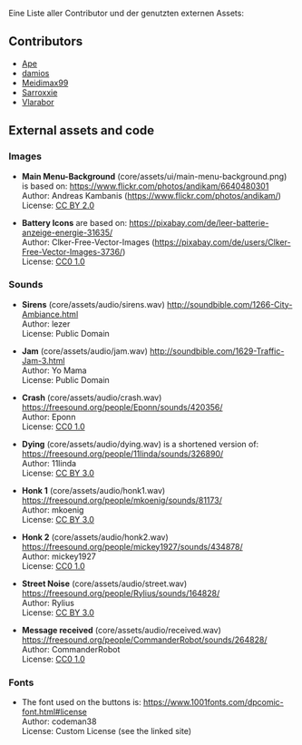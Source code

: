 Eine Liste aller Contributor und der genutzten externen Assets:

## Contributors
* [Ape](https://github.com/IamApe)
* [damios](https://github.com/crykn)
* [Meidimax99](https://github.com/Meidimax99)
* [Sarroxxie](https://github.com/Sarroxxie)
* [Vlarabor](https://github.com/Vlarabor)

## External assets and code
### Images
* **Main Menu-Background** (core/assets/ui/main-menu-background.png) is based on:
  https://www.flickr.com/photos/andikam/6640480301 \
  Author: Andreas Kambanis (https://www.flickr.com/photos/andikam/) \
  License: [CC BY 2.0](https://creativecommons.org/licenses/by/2.0/legalcode)
  
* **Battery Icons** are based on:
  https://pixabay.com/de/leer-batterie-anzeige-energie-31635/ \
  Author: Clker-Free-Vector-Images (https://pixabay.com/de/users/Clker-Free-Vector-Images-3736/) \
  License: [CC0 1.0](https://creativecommons.org/publicdomain/zero/1.0/)
  
### Sounds
* **Sirens** (core/assets/audio/sirens.wav)
  http://soundbible.com/1266-City-Ambiance.html \
  Author: lezer \
  License: Public Domain
  
* **Jam** (core/assets/audio/jam.wav)
  http://soundbible.com/1629-Traffic-Jam-3.html \
  Author: Yo Mama \
  License: Public Domain
  
* **Crash** (core/assets/audio/crash.wav)
  https://freesound.org/people/Eponn/sounds/420356/ \
  Author: Eponn \
  License: [CC0 1.0](https://creativecommons.org/publicdomain/zero/1.0/)
  
* **Dying** (core/assets/audio/dying.wav) is a shortened version of:
  https://freesound.org/people/11linda/sounds/326890/ \
  Author: 11linda \
  License: [CC BY 3.0](https://creativecommons.org/licenses/by/3.0/)
  
* **Honk 1** (core/assets/audio/honk1.wav)
  https://freesound.org/people/mkoenig/sounds/81173/ \
  Author: mkoenig \
  License: [CC BY 3.0](https://creativecommons.org/licenses/by/3.0/)
  
* **Honk 2** (core/assets/audio/honk2.wav)
  https://freesound.org/people/mickey1927/sounds/434878/ \
  Author: mickey1927 \
  License: [CC0 1.0](https://creativecommons.org/publicdomain/zero/1.0/)
  
* **Street Noise** (core/assets/audio/street.wav)
  https://freesound.org/people/Rylius/sounds/164828/ \
  Author: Rylius \
  License: [CC BY 3.0](https://creativecommons.org/licenses/by/3.0/)
  
* **Message received** (core/assets/audio/received.wav)
  https://freesound.org/people/CommanderRobot/sounds/264828/ \
  Author: CommanderRobot \
  License: [CC0 1.0](https://creativecommons.org/publicdomain/zero/1.0/)
  
### Fonts
* The font used on the buttons is:
  https://www.1001fonts.com/dpcomic-font.html#license \
  Author: codeman38 \
  License: Custom License (see the linked site)
  